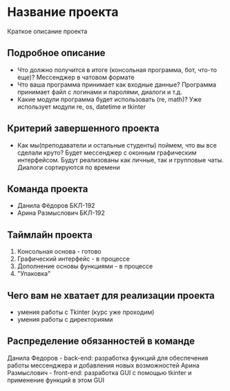 # Название проекта

Краткое описание проекта

## Подробное описание

- Что должно получится в итоге (консольная программа, бот, что-то еще)?
  Мессенджер в чатовом формате
- Что ваша программа принимает как входные данные?
    Программа принимает файл с логинами и паролями, диалоги и т.д.
- Какие модули программа будет использовать (re, math)?
  Уже использует модули re, os, datetime и tkinter

## Критерий завершенного проекта

- Как мы(преподаватели и остальные студенты) поймем, что вы все сделали круто?
  Будет мессенджер с оконным графическим интерфейсом. Будут реализованы как личные, так и групповые чаты. Диалоги сортируются по времени

## Команда проекта

- Данила Фёдоров БКЛ-192
- Арина Размыслович БКЛ-192

## Таймлайн проекта

1. Консольная основа - готово
2. Графический интерфейс - в процессе
3. Дополнение основы функциями - в процессе
4. "Упаковка"

## Чего вам не хватает для реализации проекта

- умения работы с Tkinter (курс уже проходим)
- умения работы с директориями

## Распределение обязанностей в команде

Данила Федоров - back-end: разработка функций для обеспечения работы мессенджера и добавления новых возможностей 
Арина Размыслович - front-end: разработка GUI с помощью tkinter и применение функций в этом GUI
